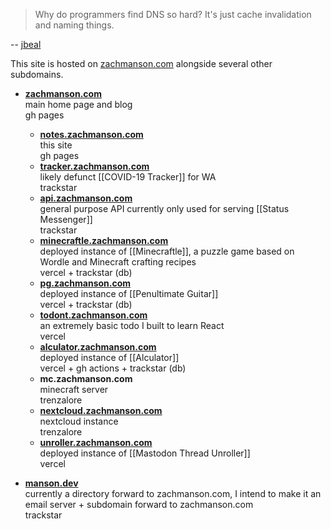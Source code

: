 > Why do programmers find DNS so hard? It's just cache invalidation and naming things.

-- [jbeal](https://linuxlab.sh/@jbeal/111217885686317963)

This site is hosted on [zachmanson.com](https://zachmanson.com) alongside several other subdomains.

- **[zachmanson.com](https://zachmanson.com)**  
  main home page and blog  
  gh pages
	- **[notes.zachmanson.com](https://notes.zachmanson.com)**  
	  this site  
	  gh pages
	- **[tracker.zachmanson.com](https://tracker.zachmanson.com)**  
	  likely defunct [[COVID-19 Tracker]] for WA  
	  trackstar
	- **[api.zachmanson.com](https://api.zachmanson.com)**  
	  general purpose API currently only used for serving [[Status Messenger]]  
	  trackstar
	- **[minecraftle.zachmanson.com](https://minecraftle.zachmanson.com)**  
	  deployed instance of [[Minecraftle]], a puzzle game based on Wordle and Minecraft crafting recipes   
	  vercel + trackstar (db)
	- **[pg.zachmanson.com](https://pg.zachmanson.com)**  
	  deployed instance of [[Penultimate Guitar]]   
	  vercel + trackstar (db)
	- **[todont.zachmanson.com](https://todont.zachmanson.com)**  
	  an extremely basic todo I built to learn React  
	  vercel
	- **[alculator.zachmanson.com](https://alculator.zachmanson.com)**  
	  deployed instance of [[Alculator]]  
	  vercel + gh actions + trackstar (db)
	- **mc.zachmanson.com**  
	  minecraft server  
	  trenzalore
	- **[nextcloud.zachmanson.com](https://nextcloud.zachmanson.com)**  
	  nextcloud instance  
	  trenzalore
	- [**unroller.zachmanson.com**](unroller.zachmanson.com)  
	  deployed instance of [[Mastodon Thread Unroller]]  
	  vercel

- **[manson.dev](https://manson.dev)**  
  currently a directory forward to zachmanson.com, I intend to make it an email server + subdomain forward to zachmanson.com  
  trackstar

